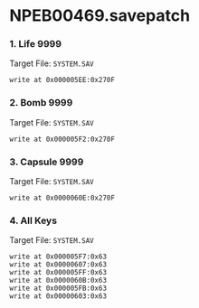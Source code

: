 # NPEB00469.savepatch

### 1. Life 9999

Target File: `SYSTEM.SAV`

```
write at 0x000005EE:0x270F
```

### 2. Bomb 9999

Target File: `SYSTEM.SAV`

```
write at 0x000005F2:0x270F
```

### 3. Capsule 9999

Target File: `SYSTEM.SAV`

```
write at 0x0000060E:0x270F
```

### 4. All Keys

Target File: `SYSTEM.SAV`

```
write at 0x000005F7:0x63
write at 0x00000607:0x63
write at 0x000005FF:0x63
write at 0x0000060B:0x63
write at 0x000005FB:0x63
write at 0x00000603:0x63
```


